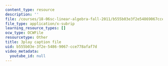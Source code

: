 ```yaml
---
content_type: resource
description: ''
file: /courses/18-06sc-linear-algebra-fall-2011/b555b03e3f2e54869067cce778afaf7d_yjBerM5jWsc.vtt
file_type: application/x-subrip
learning_resource_types: []
ocw_type: OCWFile
resourcetype: Other
title: 3play caption file
uid: b555b03e-3f2e-5486-9067-cce778afaf7d
video_metadata:
  youtube_id: null
---
```

